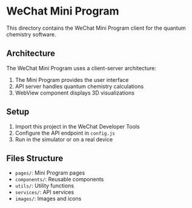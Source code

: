 # WeChat Mini Program

This directory contains the WeChat Mini Program client for the quantum chemistry software.

## Architecture

The WeChat Mini Program uses a client-server architecture:
1. The Mini Program provides the user interface
2. API server handles quantum chemistry calculations
3. WebView component displays 3D visualizations

## Setup

1. Import this project in the WeChat Developer Tools
2. Configure the API endpoint in `config.js`
3. Run in the simulator or on a real device

## Files Structure

- `pages/`: Mini Program pages
- `components/`: Reusable components
- `utils/`: Utility functions
- `services/`: API services
- `images/`: Images and icons
